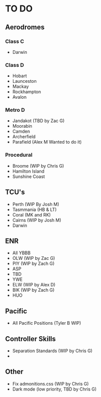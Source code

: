 # TO DO

## Aerodromes

### Class C
- Darwin

### Class D
- Hobart
- Launceston
- Mackay
- Rockhampton
- Avalon

### Metro D
- Jandakot (TBD by Zac G)
- Moorabin
- Camden
- Archerfield
- Parafield (Alex M Wanted to do it)

### Procedural
- Broome (WIP by Chris G)
- Hamilton Island
- Sunshine Coast

## TCU's

- Perth (WIP By Josh M)
- Tasmmania (HB & LT)
- Coral (MK and RK)
- Cairns (WIP by Josh M)
- Darwin

## ENR

- All YBBB
- OLW (WIP by Zac G)
- PIY (WIP by Zach G)
- ASP
- TBD
- YWE
- ELW (WIP by Alex D)
- BIK (WIP by Zach G)
- HUO

## Pacific

- All Pacific Positions (Tyler B WIP)

## Controller Skills

- Separation Standards (WIP by Chris G)
- 

## Other

- Fix admonitions.css (WIP by Chris G)
- Dark mode (low priority, TBD by Chris G)

